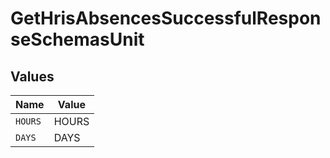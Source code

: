 # GetHrisAbsencesSuccessfulResponseSchemasUnit


## Values

| Name    | Value   |
| ------- | ------- |
| `HOURS` | HOURS   |
| `DAYS`  | DAYS    |